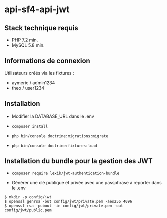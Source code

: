﻿# api-sf4-api-jwt

## Stack technique requis 

- PHP 7.2 min.
- MySQL 5.8 min.

## Informations de connexion

Utilisateurs créés via les fixtures :
- aymeric / admin1234
- theo / user1234

## Installation 

- Modifier la DATABASE_URL dans le .env

- ```composer install```

- ```php bin/console doctrine:migrations:migrate```

- ```php bin/console doctrine:fixtures:load```

## Installation du bundle pour la gestion des JWT

- ```composer require lexik/jwt-authentication-bundle```

- Générer une clé publique et privée avec une passphrase à reporter dans le .env

```
$ mkdir -p config/jwt
$ openssl genrsa -out config/jwt/private.pem -aes256 4096
$ openssl rsa -pubout -in config/jwt/private.pem -out config/jwt/public.pem
```

